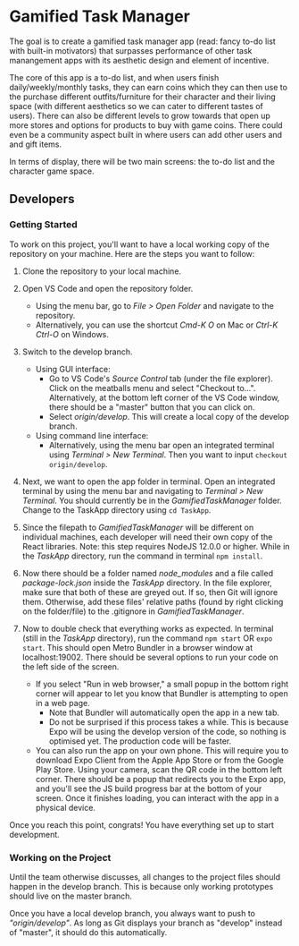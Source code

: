 # Gamified Task Manager

The goal is to create a gamified task manager app (read: fancy to-do list with built-in motivators) that surpasses performance of other task manangement apps with its aesthetic design and element of incentive. 

The core of this app is a to-do list, and when users finish daily/weekly/monthly tasks, they can earn coins which they can then use to the purchase different outfits/furniture for their character and their living space (with different aesthetics so we can cater to different tastes of users). There can also be different levels to grow towards that open up more stores and options for products to buy with game coins. There could even be a community aspect built in where users can add other users and and gift items. 

In terms of display, there will be two main screens: the to-do list and the character game space.


## Developers
### Getting Started
To work on this project, you'll want to have a local working copy of the repository on your machine. Here are the steps you want to follow:

1. Clone the repository to your local machine.

2. Open VS Code and open the repository folder.
    + Using the menu bar, go to _File > Open Folder_ and navigate to the repository.
    + Alternatively, you can use the shortcut _Cmd-K O_ on Mac or _Ctrl-K Ctrl-O_ on Windows.

3. Switch to the develop branch.
    + Using GUI interface:
      + Go to VS Code's _Source Control_ tab (under the file explorer). Click on the meatballs menu and select "Checkout to...". Alternatively, at the bottom left corner of the VS Code window, there should be a "master" button that you can click on.
      + Select _origin/develop_. This will create a local copy of the develop branch.
    + Using command line interface:
      + Alternatively, using the menu bar open an integrated terminal using _Terminal > New Terminal_. Then you want to input `checkout origin/develop`.

4. Next, we want to open the app folder in terminal. Open an integrated terminal by using the menu bar and navigating to _Terminal > New Terminal_. You should currently be in the _GamifiedTaskManager_ folder. Change to the TaskApp directory using `cd TaskApp`.

5. Since the filepath to _GamifiedTaskManager_ will be different on individual machines, each developer will need their own copy of the React libraries. Note: this step requires NodeJS 12.0.0 or higher. While in the _TaskApp_ directory, run the command in terminal `npm install`.

6. Now there should be a folder named _node_modules_ and a file called _package-lock.json_ inside the _TaskApp_ directory. In the file explorer, make sure that both of these are greyed out. If so, then Git will ignore them. Otherwise, add these files' relative paths (found by right clicking on the folder/file) to the .gitignore in _GamifiedTaskManager_.

7. Now to double check that everything works as expected. In terminal (still in the _TaskApp_ directory), run the command `npm start` OR `expo start`. This should open Metro Bundler in a browser window at localhost:19002. There should be several options to run your code on the left side of the screen.
    + If you select "Run in web browser," a small popup in the bottom right corner will appear to let you know that Bundler is attempting to open in a web page.
      + Note that Bundler will automatically open the app in a new tab.
      + Do not be surprised if this process takes a while. This is because Expo will be using the develop version of the code, so nothing is optimised yet. The production code will be faster. 
    + You can also run the app on your own phone. This will require you to download Expo Client from the Apple App Store or from the Google Play Store. Using your camera, scan the QR code in the bottom left corner. There should be a popup that redirects you to the Expo app, and you'll see the JS build progress bar at the bottom of your screen. Once it finishes loading, you can interact with the app in a physical device.

Once you reach this point, congrats! You have everything set up to start development.

### Working on the Project
Until the team otherwise discusses, all changes to the project files should happen in the develop branch. This is because only working prototypes should live on the master branch. 

Once you have a local develop branch, you always want to push to _"origin/develop"_. As long as Git displays your branch as "develop" instead of "master", it should do this automatically.